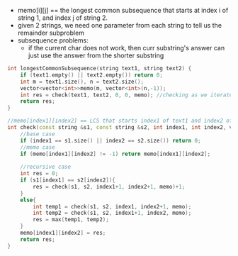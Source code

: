 - memo[i][j] == the longest common subsequence that starts at index i of string 1, and index j of string 2.
- given 2 strings, we need one parameter from each string to tell us the remainder subproblem
- subsequence problems:
    - if the current char does not work, then curr substring's answer can just use the answer from the shorter substring 

```cpp
int longestCommonSubsequence(string text1, string text2) {
    if (text1.empty() || text2.empty()) return 0;
    int m = text1.size(), n = text2.size();
    vector<vector<int>>memo(m, vector<int>(n,-1));
    int res = check(text1, text2, 0, 0, memo); //checking as we iterate forward
    return res;
}

//memo[index1][index2] == LCS that starts index1 of text1 and index2 of text2
int check(const string &s1, const string &s2, int index1, int index2, vector<vector<int>>&memo){
    //base case
    if (index1 == s1.size() || index2 == s2.size()) return 0;
    //memo case
    if (memo[index1][index2] != -1) return memo[index1][index2];
    
    //recursive case
    int res = 0;
    if (s1[index1] == s2[index2]){
        res = check(s1, s2, index1+1, index2+1, memo)+1;
    }
    else{
        int temp1 = check(s1, s2, index1, index2+1, memo);
        int temp2 = check(s1, s2, index1+1, index2, memo);
        res = max(temp1, temp2);
    }
    memo[index1][index2] = res;
    return res;
}
```
